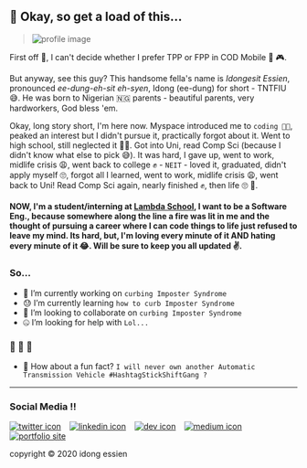 ## 👋 Okay, so get a load of this... 
> ![profile image][profile-img]

First off 🤔, I can't decide whether I prefer TPP or FPP in COD Mobile 📱 🎮.

But anyway, see this guy? This handsome fella's name is _Idongesit Essien_, pronounced _ee-dung-eh-sit eh-syen_, Idong (ee-dung) for short - TNTFIU 😅. He was born to Nigerian 🇳🇬 parents - beautiful parents, very hardworkers, God bless 'em. 


Okay, long story short, I'm here now. Myspace introduced me to `coding 👨‍💻`, peaked an interest but I didn't pursue it, practically forgot about it. Went to high school, still neglected it 🤷‍♂️. Got into Uni, read Comp Sci (because I didn't know what else to pick 😅). It was hard, I gave up, went to work, midlife crisis 😩, went back to college ✊ - `NEIT` - loved it, graduated, didn't apply myself 🙄, forgot all I learned, went to work, midlife crisis 😩, went back to Uni! Read Comp Sci again, nearly finished ✊, then life 🙄 🥺. 

#### NOW, I'm a student/interning at [Lambda School], I want to be a Software Eng., because somewhere along the line a fire was lit in me and the thought of pursuing a career where I can code things to life just refused to leave my mind. Its hard, but, I'm loving every minute of it AND hating every minute of it 😂. Will be sure to keep you all updated ✌️.   

### So...
- 😬 I’m currently working on `curbing Imposter Syndrome`
- 😓 I’m currently learning `how to curb Imposter Syndrome`
- 🤭 I’m looking to collaborate on `curbing Imposter Syndrome`
- 🤐 I’m looking for help with `Lol...`
### 🥴 🥴 🥴 
- 🤗 How about a fun fact? `I will never own another Automatic Transmission Vehicle #HashtagStickShiftGang ?`

***

### Social Media ‼️

[![twitter icon][twitter-icon]][twitter] &ensp; [![linkedin icon][linkedin-icon]][linkedin] &ensp; [![dev icon][dev-icon]][dev] &ensp; [![medium icon][medium-icon]][medium] &ensp; [![portfolio site][portsite-icon]][portsite]

copyright &copy; 2020 idong essien

<!-- profile image -->
[profile-img]: https://i.imgur.com/qymk69y.png?2

<!-- social media -->
[twitter]: http://www.twitter.com/idngessnio
[twitter-icon]: https://i.imgur.com/YeP9ifH.png?1

[linkedin]: https://linkedin.com/in/idongessien
[linkedin-icon]: https://i.imgur.com/c10Yeew.png?3

[dev]: https://dev.to/idngessnio
[dev-icon]: https://i.imgur.com/m9s1otB.png?1

[medium]: https://medium.com/@idngessnio
[medium-icon]: https://i.imgur.com/6yT77w0.png?1

[portsite]: https://idngessn.io
[portsite-icon]: https://i.imgur.com/FMjiBzI.jpg?1

<!-- Lambda link -->
[Lambda School]: https://lambdaschool.com
